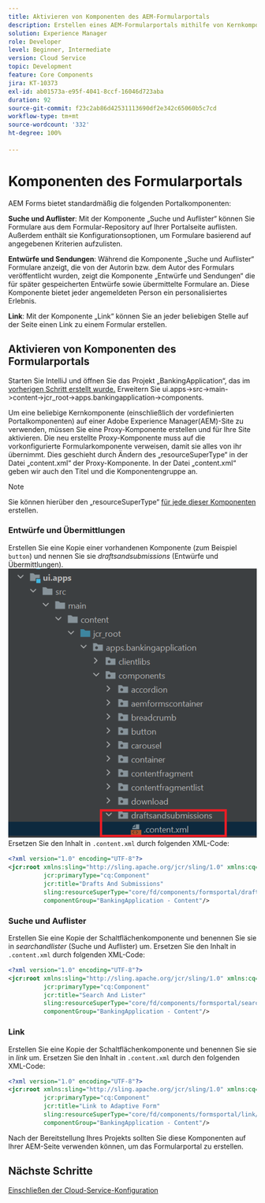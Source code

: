 ```yaml
---
title: Aktivieren von Komponenten des AEM-Formularportals
description: Erstellen eines AEM-Formularportals mithilfe von Kernkomponenten
solution: Experience Manager
role: Developer
level: Beginner, Intermediate
version: Cloud Service
topic: Development
feature: Core Components
jira: KT-10373
exl-id: ab01573a-e95f-4041-8ccf-16046d723aba
duration: 92
source-git-commit: f23c2ab86d42531113690df2e342c65060b5c7cd
workflow-type: tm+mt
source-wordcount: '332'
ht-degree: 100%

---
```


# Komponenten des Formularportals

AEM Forms bietet standardmäßig die folgenden Portalkomponenten:

**Suche und Auflister**: Mit der Komponente „Suche und Auflister“ können Sie Formulare aus dem Formular-Repository auf Ihrer Portalseite auflisten. Außerdem enthält sie Konfigurationsoptionen, um Formulare basierend auf angegebenen Kriterien aufzulisten.

**Entwürfe und Sendungen**: Während die Komponente „Suche und Auflister“ Formulare anzeigt, die von der Autorin bzw. dem Autor des Formulars veröffentlicht wurden, zeigt die Komponente „Entwürfe und Sendungen“ die für später gespeicherten Entwürfe sowie übermittelte Formulare an. Diese Komponente bietet jeder angemeldeten Person ein personalisiertes Erlebnis.

**Link**: Mit der Komponente „Link“ können Sie an jeder beliebigen Stelle auf der Seite einen Link zu einem Formular erstellen.

## Aktivieren von Komponenten des Formularportals

Starten Sie IntelliJ und öffnen Sie das Projekt „BankingApplication“, das im [vorherigen Schritt erstellt wurde.](./getting-started.md) Erweitern Sie ui.apps->src->main->content->jcr_root->apps.bankingapplication->components.

Um eine beliebige Kernkomponente (einschließlich der vordefinierten Portalkomponenten) auf einer Adobe Experience Manager(AEM)-Site zu verwenden, müssen Sie eine Proxy-Komponente erstellen und für Ihre Site aktivieren.
Die neu erstellte Proxy-Komponente muss auf die vorkonfigurierte Formularkomponente verweisen, damit sie alles von ihr übernimmt. Dies geschieht durch Ändern des „resourceSuperType“ in der Datei „content.xml“ der Proxy-Komponente. In der Datei „content.xml“ geben wir auch den Titel und die Komponentengruppe an.
>[!NOTE]
>
> Sie können hierüber den „resourceSuperType“ [für jede dieser Komponenten](https://github.com/adobe/aem-core-forms-components/tree/master/ui.apps/src/main/content/jcr_root/apps/core/fd/components/formsportal) erstellen.


### Entwürfe und Übermittlungen

Erstellen Sie eine Kopie einer vorhandenen Komponente (zum Beispiel `button`) und nennen Sie sie _draftsandsubmissions_ (Entwürfe und Übermittlungen).
![draftsandsubmissions](assets/forms-portal-components2.png)
Ersetzen Sie den Inhalt in `.content.xml` durch folgenden XML-Code:

```xml
<?xml version="1.0" encoding="UTF-8"?>
<jcr:root xmlns:sling="http://sling.apache.org/jcr/sling/1.0" xmlns:cq="http://www.day.com/jcr/cq/1.0" xmlns:jcr="http://www.jcp.org/jcr/1.0"
          jcr:primaryType="cq:Component"
          jcr:title="Drafts And Submissions"
          sling:resourceSuperType="core/fd/components/formsportal/draftsandsubmissions/v1/draftsandsubmissions"
          componentGroup="BankingApplication - Content"/>
```

### Suche und Auflister

Erstellen Sie eine Kopie der Schaltflächenkomponente und benennen Sie sie in _searchandlister_ (Suche und Auflister) um.
Ersetzen Sie den Inhalt in `.content.xml` durch folgenden XML-Code:


```xml
<?xml version="1.0" encoding="UTF-8"?>
<jcr:root xmlns:sling="http://sling.apache.org/jcr/sling/1.0" xmlns:cq="http://www.day.com/jcr/cq/1.0" xmlns:jcr="http://www.jcp.org/jcr/1.0"
          jcr:primaryType="cq:Component"
          jcr:title="Search And Lister"
          sling:resourceSuperType="core/fd/components/formsportal/searchlister/v1/searchlister"
          componentGroup="BankingApplication - Content"/>
```

### Link

Erstellen Sie eine Kopie der Schaltflächenkomponente und benennen Sie sie in _link_ um.
Ersetzen Sie den Inhalt in `.content.xml` durch den folgenden XML-Code:


```xml
<?xml version="1.0" encoding="UTF-8"?>
<jcr:root xmlns:sling="http://sling.apache.org/jcr/sling/1.0" xmlns:cq="http://www.day.com/jcr/cq/1.0" xmlns:jcr="http://www.jcp.org/jcr/1.0"
          jcr:primaryType="cq:Component"
          jcr:title="Link to Adaptive Form"
          sling:resourceSuperType="core/fd/components/formsportal/link/v2/link"
          componentGroup="BankingApplication - Content"/>
```

Nach der Bereitstellung Ihres Projekts sollten Sie diese Komponenten auf Ihrer AEM-Seite verwenden können, um das Formularportal zu erstellen.

## Nächste Schritte

[Einschließen der Cloud-Service-Konfiguration](./azure-storage-fdm.md)
